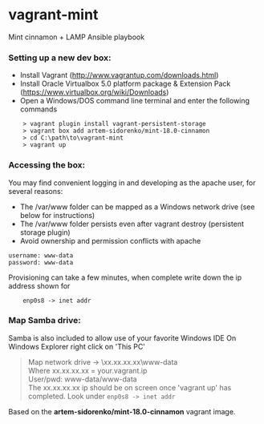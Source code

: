 # vagrant-mint
Mint cinnamon + LAMP Ansible playbook
### Setting up a new dev box:
* Install Vagrant (http://www.vagrantup.com/downloads.html)
* Install Oracle Virtualbox 5.0 platform package & Extension Pack (https://www.virtualbox.org/wiki/Downloads)
* Open a Windows/DOS command line terminal and enter the following commands
```
	> vagrant plugin install vagrant-persistent-storage
	> vagrant box add artem-sidorenko/mint-18.0-cinnamon
    > cd C:\path\to\vagrant-mint
	> vagrant up
```

### Accessing the box:
You may find convenient logging in and developing as the apache user, for several reasons:
* The /var/www folder can be mapped as a Windows network drive (see below for instructions)
* The /var/www folder persists even after vagrant destroy (persistent storage plugin)
* Avoid ownership and permission conflicts with apache
```
username: www-data
password: www-data
```
Provisioning can take a few minutes, when complete write down the ip address shown for
```
	enp0s8 -> inet addr
```

### Map Samba drive:
Samba is also included to allow use of your favorite Windows IDE
	On Windows Explorer right click on 'This PC'
> Map network drive -> \\xx.xx.xx.xx\www-data<br>
> Where xx.xx.xx.xx = your.vagrant.ip<br>
> User/pwd: www-data/www-data<br>
> The xx.xx.xx.xx ip should be on screen once 'vagrant up' has completed. Look under ```enp0s8 -> inet addr```

Based on the **artem-sidorenko/mint-18.0-cinnamon** vagrant image.